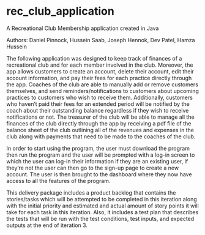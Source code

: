 # rec_club_application
A Recreational Club Membership application created in Java

Authors: Daniel Pinnock, Hussein Saab, Joseph Hennok, Dev Patel, Hamza Hussein

The following application was designed to keep track of finances of a recreational club and for each member involved in the club. Moreover, the app allows customers to create an account, delete their account, edit their account information, and pay their fees for each practice directly through the app. Coaches of the club are able to manually add or remove customers themselves, and send reminders/notifications to customers about upcoming practices to customers who wish to receive them. Additionally, customers who haven’t paid their fees for an extended period will be notified by the coach about their outstanding balance regardless if they wish to receive notifications or not. The treasurer of the club will be able to manage all the finances of the club directly through the app by receiving a pdf file of the balance sheet of the club outlining all of the revenues and expenses in the club along with payments that need to be made to the coaches of the club.

In order to start using the program, the user must download the program then run the program and the user will be prompted with a log-in screen to which the user can log-in their information if they are an existing user, if they’re not the user can then go to the sign-up page to create a new account. The user is then brought to the dashboard where they now have access to all the features of the program.

This delivery package includes a product backlog that contains the stories/tasks which will be attempted to be completed in this iteration along with the initial priority and estimated and actual amount of story points it will take for each task in this iteration. Also, it includes a test plan that describes the tests that will be run with the test conditions, test inputs, and expected outputs at the end of iteration 3.
